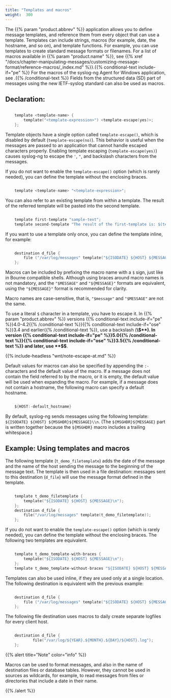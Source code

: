 ```yaml
---
title: "Templates and macros"
weight:  300
---
```

<!-- DISCLAIMER: This file is based on the syslog-ng Open Source Edition documentation https://github.com/balabit/syslog-ng-ose-guides/commit/2f4a52ee61d1ea9ad27cb4f3168b95408fddfdf2 and is used under the terms of The syslog-ng Open Source Edition Documentation License. The file has been modified by Axoflow. -->

The {{% param "product.abbrev" %}} application allows you to define message templates, and reference them from every object that can use a template. Templates can include strings, macros (for example, date, the hostname, and so on), and template functions. For example, you can use templates to create standard message formats or filenames. For a list of macros available in {{% param "product.name" %}}, see {{% xref "/docs/chapter-manipulating-messages/customizing-message-format/reference-macros/_index.md" %}}.{{% conditional-text include-if="pe" %}} For the macros of the syslog-ng Agent for Windows application, see <span></span>.{{% /conditional-text %}} Fields from the structured data (SD) part of messages using the new IETF-syslog standard can also be used as macros.


## Declaration:

```c

    template <template-name> {
        template("<template-expression>") <template-escape(yes)>;
    };

```


Template objects have a single option called `template-escape()`, which is disabled by default (`template-escape(no)`). This behavior is useful when the messages are passed to an application that cannot handle escaped characters properly. Enabling template escaping (`template-escape(yes)`) causes syslog-ng to escape the `'`, `"`, and backslash characters from the messages.

If you do not want to enable the `template-escape()` option (which is rarely needed), you can define the template without the enclosing braces.

```c

    template <template-name> "<template-expression>";

```

You can also refer to an existing template from within a template. The result of the referred template will be pasted into the second template.

```c

    template first-template "sample-text";
    template second-template "The result of the first-template is: $(template first-template)";

```

If you want to use a template only once, you can define the template inline, for example:

```c

    destination d_file {
        file ("/var/log/messages" template("${ISODATE} ${HOST} ${MESSAGE}\n") );
    };

```

Macros can be included by prefixing the macro name with a `$` sign, just like in Bourne compatible shells. Although using braces around macro names is not mandatory, and the `"$MESSAGE"` and `"${MESSAGE}"` formats are equivalent, using the `"${MESSAGE}"` format is recommended for clarity.

Macro names are case-sensitive, that is, `"$message"` and `"$MESSAGE"` are not the same.

To use a literal `$` character in a template, you have to escape it. In {{% param "product.abbrev" %}} versions {{% conditional-text include-if="pe" %}}4.0-4.2{{% /conditional-text %}}{{% conditional-text include-if="ose" %}}3.4 and earlier{{% /conditional-text %}}, use a backslash (**\\$**). In version {{% conditional-text include-if="pe" %}}5.0{{% /conditional-text %}}{{% conditional-text include-if="ose" %}}3.5{{% /conditional-text %}} and later, use **$$**.

{{% include-headless "wnt/note-escape-at.md" %}}

Default values for macros can also be specified by appending the `:-` characters and the default value of the macro. If a message does not contain the field referred to by the macro, or it is empty, the default value will be used when expanding the macro. For example, if a message does not contain a hostname, the following macro can specify a default hostname.

```c

    ${HOST:-default_hostname}

```

By default, syslog-ng sends messages using the following template: `${ISODATE} ${HOST} ${MSGHDR}${MESSAGE}\\n`. (The `${MSGHDR}${MESSAGE}` part is written together because the `${MSGHDR}` macro includes a trailing whitespace.)


## Example: Using templates and macros

The following template (`t_demo_filetemplate`) adds the date of the message and the name of the host sending the message to the beginning of the message text. The template is then used in a file destination: messages sent to this destination (`d_file`) will use the message format defined in the template.

```c

    template t_demo_filetemplate {
        template("${ISODATE} ${HOST} ${MESSAGE}\n");
    };
    destination d_file {
        file("/var/log/messages" template(t_demo_filetemplate));
    };

```

If you do not want to enable the `template-escape()` option (which is rarely needed), you can define the template without the enclosing braces. The following two templates are equivalent.

```c

    template t_demo_template-with-braces {
        template("${ISODATE} ${HOST} ${MESSAGE}\n");
    };
    template t_demo_template-without-braces "${ISODATE} ${HOST} ${MESSAGE}\n";

```

Templates can also be used inline, if they are used only at a single location. The following destination is equivalent with the previous example:

```c

    destination d_file {
        file ("/var/log/messages" template("${ISODATE} ${HOST} ${MESSAGE}\n") );
    };

```

The following file destination uses macros to daily create separate logfiles for every client host.

```c

    destination d_file {
            file("/var/log/${YEAR}.${MONTH}.${DAY}/${HOST}.log");
    };

```


{{% alert title="Note" color="info" %}}

Macros can be used to format messages, and also in the name of destination files or database tables. However, they cannot be used in sources as wildcards, for example, to read messages from files or directories that include a date in their name.

{{% /alert %}}
